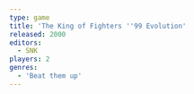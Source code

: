 ```yaml
---
type: game
title: 'The King of Fighters ''99 Evolution'
released: 2000
editors: 
  - SNK
players: 2
genres:
  - 'Beat them up'
---
```

